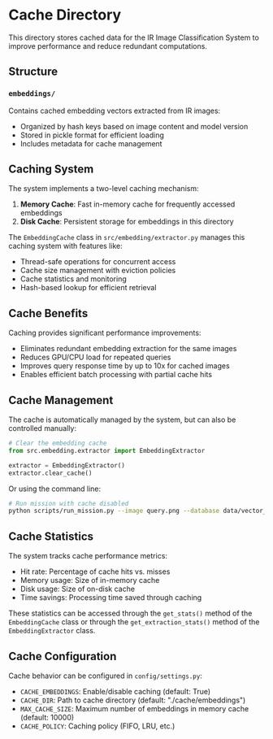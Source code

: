 # Cache Directory

This directory stores cached data for the IR Image Classification System to improve performance and reduce redundant computations.

## Structure

### `embeddings/`

Contains cached embedding vectors extracted from IR images:

- Organized by hash keys based on image content and model version
- Stored in pickle format for efficient loading
- Includes metadata for cache management

## Caching System

The system implements a two-level caching mechanism:

1. **Memory Cache**: Fast in-memory cache for frequently accessed embeddings
2. **Disk Cache**: Persistent storage for embeddings in this directory

The `EmbeddingCache` class in `src/embedding/extractor.py` manages this caching system with features like:

- Thread-safe operations for concurrent access
- Cache size management with eviction policies
- Cache statistics and monitoring
- Hash-based lookup for efficient retrieval

## Cache Benefits

Caching provides significant performance improvements:

- Eliminates redundant embedding extraction for the same images
- Reduces GPU/CPU load for repeated queries
- Improves query response time by up to 10x for cached images
- Enables efficient batch processing with partial cache hits

## Cache Management

The cache is automatically managed by the system, but can also be controlled manually:

```python
# Clear the embedding cache
from src.embedding.extractor import EmbeddingExtractor

extractor = EmbeddingExtractor()
extractor.clear_cache()
```

Or using the command line:

```bash
# Run mission with cache disabled
python scripts/run_mission.py --image query.png --database data/vector_db --disable-cache
```

## Cache Statistics

The system tracks cache performance metrics:

- Hit rate: Percentage of cache hits vs. misses
- Memory usage: Size of in-memory cache
- Disk usage: Size of on-disk cache
- Time savings: Processing time saved through caching

These statistics can be accessed through the `get_stats()` method of the `EmbeddingCache` class or through the `get_extraction_stats()` method of the `EmbeddingExtractor` class.

## Cache Configuration

Cache behavior can be configured in `config/settings.py`:

- `CACHE_EMBEDDINGS`: Enable/disable caching (default: True)
- `CACHE_DIR`: Path to cache directory (default: "./cache/embeddings")
- `MAX_CACHE_SIZE`: Maximum number of embeddings in memory cache (default: 10000)
- `CACHE_POLICY`: Caching policy (FIFO, LRU, etc.)
